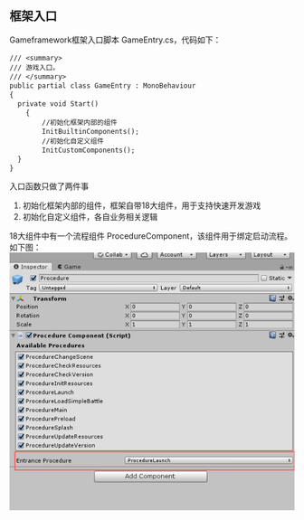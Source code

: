 ## 框架入口
Gameframework框架入口脚本 GameEntry.cs，代码如下：
```
/// <summary>  
/// 游戏入口。  
/// </summary>  
public partial class GameEntry : MonoBehaviour  
{  
  private void Start()  
    {  
	    //初始化框架内部的组件
        InitBuiltinComponents();  
        //初始化自定义组件
		InitCustomComponents(); 
  }  
}
```
入口函数只做了两件事
1. 初始化框架内部的组件，框架自带18大组件，用于支持快速开发游戏
2. 初始化自定义组件，各自业务相关逻辑

18大组件中有一个流程组件 ProcedureComponent，该组件用于绑定启动流程。如下图：
![图片](https://github.com/xujinping/Test/blob/master/Lark20201015-093543.png)
